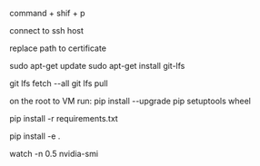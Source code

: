 



command + shif + p

connect to ssh host

replace path to certificate

sudo apt-get update
sudo apt-get install git-lfs


git lfs fetch --all
git lfs pull

on the root to VM run: pip install --upgrade pip setuptools wheel

pip install -r requirements.txt

pip install -e .

watch -n 0.5 nvidia-smi



